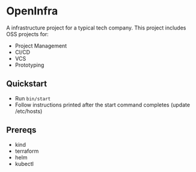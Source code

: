 # OpenInfra

A infrastructure project for a typical tech company.  This project includes OSS projects for:

* Project Management
* CI/CD
* VCS
* Prototyping

## Quickstart

* Run `bin/start`
* Follow instructions printed after the start command completes (update /etc/hosts)

## Prereqs

* kind
* terraform
* helm
* kubectl
